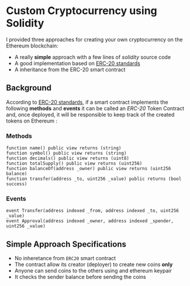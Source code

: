 # Custom Cryptocurrency using Solidity

I provided three approaches for creating your own cryptocurrency on the Ethereum blockchain:
- A really **simple** approach with a few lines of _solidity_ source code
- A good implementation based on [ERC-20 standards][0]
- A inheritance from the ERC-20 smart contract

## Background

According to [ERC-20 standards][0], if a smart contract implements the following **methods** and **events** it can be called an _ERC-20_ Token Contract and, once deployed, it will be responsible to keep track of the created tokens on Ethereum :

### Methods

```solidity
function name() public view returns (string)
function symbol() public view returns (string)
function decimals() public view returns (uint8)
function totalSupply() public view returns (uint256)
function balanceOf(address _owner) public view returns (uint256 balance)
function transfer(address _to, uint256 _value) public returns (bool success)
```

### Events

```solidity
event Transfer(address indexed _from, address indexed _to, uint256 _value)
event Approval(address indexed _owner, address indexed _spender, uint256 _value)
```


## Simple Approach Specifications

- No inheretance from `ERC20` smart contract
- The contract allow its creator (deployer) to create new coins **only**
- Anyone can send coins to the others using and ethereum keypair
- It checks the sender balance before sending the coins


[0]: https://ethereum.org/en/developers/docs/standards/tokens/erc-20/
